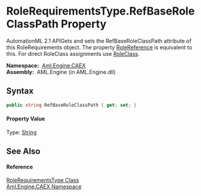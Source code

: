 RoleRequirementsType.RefBaseRoleClassPath Property
==================================================
AutomationML 2.1 APIGets and sets the RefBaseRoleClassPath attribute of this RoleRequirements object. The property [RoleReference][1] is equivalent to this. For direct RoleClass assignments use [RoleClass][2].

  **Namespace:**  [Aml.Engine.CAEX][3]  
  **Assembly:**  AML.Engine (in AML.Engine.dll)

Syntax
------

```csharp
public string RefBaseRoleClassPath { get; set; }
```

#### Property Value
Type: [String][4]

See Also
--------

#### Reference
[RoleRequirementsType Class][5]  
[Aml.Engine.CAEX Namespace][3]  

[1]: RoleReference.md
[2]: RoleClass.md
[3]: ../README.md
[4]: https://docs.microsoft.com/dotnet/api/system.string
[5]: README.md
[6]: https://www.automationml.org
[7]: ../../icons/logoShade.png